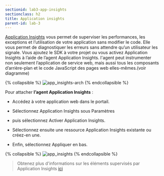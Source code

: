 ```yaml
---
sectionid: lab3-app-insights
sectionclass: h2
title: Application insights
parent-id: lab-3
---
```



[Application Insights](https://learn.microsoft.com/en-us/azure/azure-monitor/app/app-insights-overview?tabs=net) vous permet de superviser les performances, les exceptions et l’utilisation de votre application sans modifier le code. Elle vous permet de diagnostiquer les erreurs sans attendre qu’un utilisateur les signale. Vous ajoutez le SDK à votre projet ou vous activez Application Insights à l’aide de l’agent Application Insights. l'agent peut instrumenter non seulement l’application de service web, mais aussi tous les composants d’arrière-plan et le code JavaScript des pages web elles-mêmes.(voir diagramme)

{% collapsible %}
![app_insights-arch](/media/lab1/app-insight-arch.png)
{% endcollapsible %}

Pour attacher **l’agent Application Insights** :

- Accédez à votre application web dans le portail.
  
- Sélectionnez Application Insights sous Paramètres

- puis sélectionnez Activer Application Insights.
  
- Sélectionnez ensuite une ressource Application Insights existante ou créez-en une.

- Enfin, sélectionnez Appliquer en bas.

{% collapsible %}
![app_insights](/media/lab1/app_insights.png)
{% endcollapsible %}

> Obtenez plus d'informations sur les éléments supervisés par Application Insights [ici](https://learn.microsoft.com/en-us/azure/azure-monitor/app/app-insights-overview?tabs=net)
